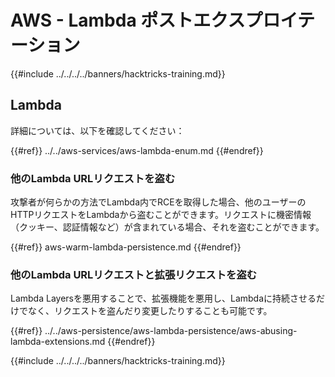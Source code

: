 # AWS - Lambda ポストエクスプロイテーション

{{#include ../../../../banners/hacktricks-training.md}}

## Lambda

詳細については、以下を確認してください：

{{#ref}}
../../aws-services/aws-lambda-enum.md
{{#endref}}

### 他のLambda URLリクエストを盗む

攻撃者が何らかの方法でLambda内でRCEを取得した場合、他のユーザーのHTTPリクエストをLambdaから盗むことができます。リクエストに機密情報（クッキー、認証情報など）が含まれている場合、それを盗むことができます。

{{#ref}}
aws-warm-lambda-persistence.md
{{#endref}}

### 他のLambda URLリクエストと拡張リクエストを盗む

Lambda Layersを悪用することで、拡張機能を悪用し、Lambdaに持続させるだけでなく、リクエストを盗んだり変更したりすることも可能です。

{{#ref}}
../../aws-persistence/aws-lambda-persistence/aws-abusing-lambda-extensions.md
{{#endref}}

{{#include ../../../../banners/hacktricks-training.md}}
